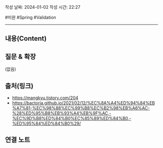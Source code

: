 작성 날짜: 2024-01-02
작성 시간: 22:27

#미완 #Spring #Validation 

----
## 내용(Content)


## 질문 & 확장

(없음)

## 출처(링크)
- https://mangkyu.tistory.com/204
- https://bactoria.github.io/2021/02/12/%EC%8A%A4%ED%94%84%EB%A7%81-%EC%98%88%EC%99%B8%EC%B2%98%EB%A6%AC-%28%ED%95%B8%EB%93%A4%EB%9F%AC,-%EC%9D%B8%ED%84%B0%EC%85%89%ED%84%B0,-%ED%95%84%ED%84%B0%29/

## 연결 노트










